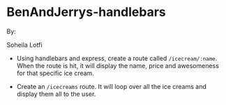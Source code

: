# BenAndJerrys-handlebars

By:

Soheila Lotfi

 
* Using handlebars and express, create a route called `/icecream/:name`. 
When the route is hit, it will display the name, price and awesomeness for that specific ice cream.

* Create an `/icecreams` route. It will loop over all the ice creams and display them all to the user.
